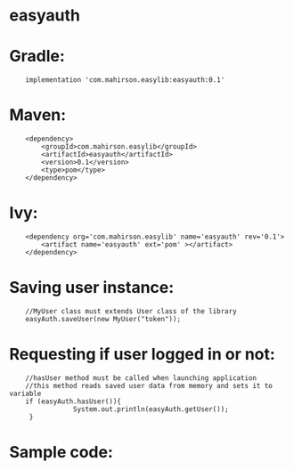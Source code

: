 # easyauth
# Gradle:
		implementation 'com.mahirson.easylib:easyauth:0.1'

# Maven:
		<dependency>
			<groupId>com.mahirson.easylib</groupId>
			<artifactId>easyauth</artifactId>
			<version>0.1</version>
			<type>pom</type>
		</dependency>

# Ivy:
		<dependency org='com.mahirson.easylib' name='easyauth' rev='0.1'>
			<artifact name='easyauth' ext='pom' ></artifact>
		</dependency>

# Saving user instance:
        //MyUser class must extends User class of the library    
        easyAuth.saveUser(new MyUser("token"));

# Requesting if user logged in or not:
        //hasUser method must be called when launching application
        //this method reads saved user data from memory and sets it to variable    
        if (easyAuth.hasUser()){
                    System.out.println(easyAuth.getUser());
         }

# Sample code: